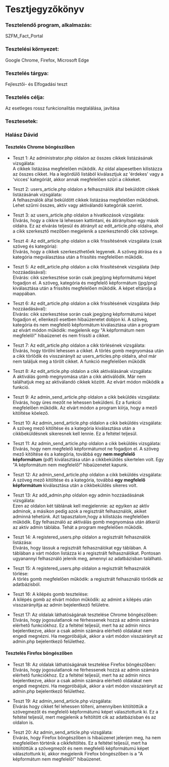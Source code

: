 # Tesztjegyzőkönyv

### Tesztelendő program, alkalmazás:

SZFM_Fact_Portal

### Tesztelési környezet:
Google Chrome, Firefox, Microsoft Edge

### Tesztelés tárgya:

Fejlesztői- és Elfogadási teszt

### Tesztelés célja:

Az esetleges rossz funkcionalitás megtalálása, javítása 

### Tesztesetek:

### Halász Dávid
#### Tesztelés Chrome böngészőben
- Teszt 1: Az administrator.php oldalon az összes cikkek listázásának vizsgálata:
</br>A cikkek listázása megfelelően működik. Az oldal alapesetben kilistázza az összes cikket.
Ha a legördülő listából kiválasztjuk az 'érdekes' vagy a 'vicces' kategóriát, akkor annak megfelelően szűri a cikkeket.</br>

- Teszt 2: users_article.php oldalon a felhasználók által beküldött cikkek listázásának vizsgálata:
</br>A felhasználók által beküldött cikkek listázása megfelelően működnek. Lehet szűrni összes, aktív vagy aktiválandó kategóriák szerint.</br>

- Teszt 3: az users_article.php oldalon a hivatkozások vizsgálata:
</br>Elvárás, hogy a cikkre lá lehessen kattintani, és átirányítson egy másik oldalra. 
Ez az elvárás teljesül és átirányít az edit_article.php oldalra, ahol a cikk szerkesztő mezőben megjelenik a szerkesztendő cikk szövege.</br>

- Teszt 4: Az edit_article.php oldalon a cikk frissítésének vizsgálata (csak szöveg és kategória):
</br>Elvárás, hogy a cikkek szerkeszthetőek legyenek. A szöveg átírása és a kategória megválasztása után a frissítés megfelelően működik.</br>

- Teszt 5: Az edit_article.php oldalon a cikk frissítésének vizsgálata (kép hozzáadásával):
</br>Elvárás: cikk szerkesztése során csak jpeg/png képformátumú képet fogadjon el.
A szöveg, kategória és megfelelő képformátum (jpg/png) kiválasztása után a frissítés 
megfelelően működik. A képet eltárolja a mappában.</br>

- Teszt 6: Az edit_article.php oldalon a cikk frissítésének vizsgálata (kép hozzáadásával):
</br>Elvárás: cikk szerkesztése során csak jpeg/png képformátumú képet fogadjon el, 
ellenkező esetben hibaüzenetet dobjon ki. 
A szöveg, kategória és nem megfelelő képformátum kiválasztása után a program 
az elvárt módon működik: megjelenik egy "A képformátum nem megfelelő!" hibaüzenet 
és nem frissíti a cikket.</br>

- Teszt 7: Az edit_article.php oldalon a cikk törlésének vizsgálata:
</br>Elvárás, hogy törölni lehessen a cikket. A törlés gomb megnyomása 
után a cikk törlődik és visszairányít az users_articles.php 
oldalra, ahol már nem találjuk meg a törölt cikket. A funkció megfelelően működik</br>

- Teszt 8: Az edit_article.php oldalon a cikk aktiválásának vizsgálata:
</br>A aktiválás gomb megnyomása után a cikk aktiválódik. Már nem találhatjuk meg az
 aktiválandó cikkek között. Az elvárt módon működik a funkció.</br>

 - Teszt 9: Az admin_send_article.php oldalon a cikk beküldés vizsgálata:
</br>Elvárás, hogy üres mezőt ne lehessen beküldeni. 
Ez a funkció megfelelően működik. Az elvárt módon a program kiírja, hogy a mező kitöltése köelező.</br>

 - Teszt 10: Az admin_send_article.php oldalon a cikk beküldés vizsgálata:
</br>A szöveg mező kitöltése és a kategória kiválasztása után a cikkbeküldésnek sikeresnek 
kell lennie. Ez a feltétel teljesül.</br>

 - Teszt 11: Az admin_send_article.php oldalon a cikk beküldés vizsgálata:
</br>Elvárás, hogy nem megfelelő képformátumot ne fogadjon el. 
A szöveg mező kitöltése és a kategória, továbbá egy <b>nem megfelelő képformátum</b> (pdf) 
kiválasztása után a cikkbeküldés sikertelen volt. Egy "A képformátum nem megfelelő!" 
hibaüzenetet kapunk.</br>

 - Teszt 12: Az admin_send_article.php oldalon a cikk beküldés vizsgálata:
</br>A szöveg mező kitöltése és a kategória, továbbá <b>egy megfelelő képformátum</b> 
kiválasztása után a cikkbeküldés sikeres volt.</br>

 - Teszt 13: Az add_admin.php oldalon egy admin hozzáadásának vizsgálata:
</br>Ezen az oldalon két táblának kell megjelennie: az egyiken az aktív adminok, a másikon 
pedig azok a regisztrált felhasználók, akiket adminná tehetünk. Azt tapasztalom,hogy a 
kilistázás megfelelően működik. Egy felhasználó az aktiválás gomb megnyomása után átkerül 
az aktív admin táblába. Tehát a program megfelelően működik.</br>

 - Teszt 14: A registered_users.php oldalon a regisztrált felhasználók listázása:
</br>Elvárás, hogy lássuk a regisztrált felhasználókat egy táblában. 
A táblában a várt módon listázza ki a regisztrált felhasználókat. Pontosan ugyanannyi 
felhasználó jelenik meg, amennyi az adatbázisban található.</br>

 - Teszt 15: A registered_users.php oldalon a regisztrált felhasználók törlése:
</br>A törlés gomb megfelelően működik: a regisztrált felhasználó törlődik az adatbázisból.</br>

- Teszt 16: A kilépés gomb tesztelése:
</br>A kilépés gomb az elvárt módon működik: az admint a kilépés után visszairányítja az 
admin bejelentkező felületre.</br>

- Teszt 17: Az oldalak láthatóságának tesztelése Chrome böngészőben:
</br>Elvárás, hogy jogosulatlanok ne férhessenek hozzá az admin számára elérhető funkciókhoz. 
Ez a feltétel teljesül, mert ha az admin nincs bejelentkezve, akkor a csak admin számára 
elérhető oldalakat nem engedi megnézni. 
Ha megpróbáljuk, akkor a várt módon visszairányít az admin.php bejelentkező felülethez.</br>

#### Tesztelés Firefox böngészőben
- Teszt 18: Az oldalak láthatóságának tesztelése Firefox böngészőben:
</br>Elvárás, hogy jogosulatlanok ne férhessenek hozzá az admin számára elérhető funkciókhoz. 
Ez a feltétel teljesül, mert ha az admin nincs bejelentkezve, akkor a csak admin számára 
elérhető oldalakat nem engedi megnézni. 
Ha megpróbáljuk, akkor a várt módon visszairányít az admin.php bejelentkező felülethez.</br>

- Teszt 19: Az admin_send_article.php vizsgálata:
</br>Elvárás hogy cikket fel lehessen tölteni, amennyiben kitöltöttük a szövegmezőt és megfelelő képformátumú képet választottunk ki. Ez a feltétel teljesül, mert megjelenik a feltöltött cik az adatbázisban és az oldalon is.</br>

- Teszt 20: Az admin_send_article.php vizsgálata:
</br>Elvárás, hogy Firefox böngészőben is hibaüzenet jelenjen meg, ha nem megfelelően történik a cikkfeltöltés. Ez a feltétel teljesül, mert ha kitöltöttük a szövegmezőt és nem megfelelő képformátumú képet választottunk ki, akkor megjelenik Firefox böngészőben is a "A képformátum nem megfelelő!" hibaüzenet.</br>